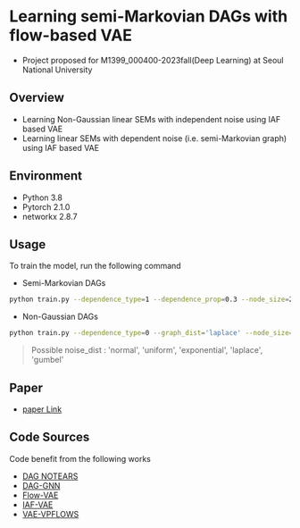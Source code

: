 # Learning semi-Markovian DAGs with flow-based VAE

- Project proposed for M1399_000400-2023fall(Deep Learning) at Seoul National University

## Overview

- Learning Non-Gaussian linear SEMs with independent noise using IAF based VAE
- Learning linear SEMs with dependent noise (i.e. semi-Markovian graph) using IAF based VAE


## Environment

- Python 3.8
- Pytorch 2.1.0
- networkx 2.8.7

## Usage

To train the model, run the following command

- Semi-Markovian DAGs
```bash
python train.py --dependence_type=1 --dependence_prop=0.3 --node_size=20 --seed=123 --flow_type='IAF'
```

- Non-Gaussian DAGs
```bash
python train.py --dependence_type=0 --graph_dist='laplace' --node_size=20 --seed=123 --flow_type='IAF'
```
> Possible noise_dist : 'normal', 'uniform', 'exponential', 'laplace', 'gumbel'


## Paper

- [paper Link](https://github.com/ddangchani/NFG-VAE/blob/main/paper.pdf)


## Code Sources
Code benefit from the following works
- [DAG NOTEARS](https://github.com/xunzheng/notears)
- [DAG-GNN](https://github.com/fishmoon1234/DAG-GNN)
- [Flow-VAE](https://github.com/fmu2/flow-VAE)
- [IAF-VAE](https://github.com/pclucas14/iaf-vae)
- [VAE-VPFLOWS](https://github.com/jmtomczak/vae_vpflows)
